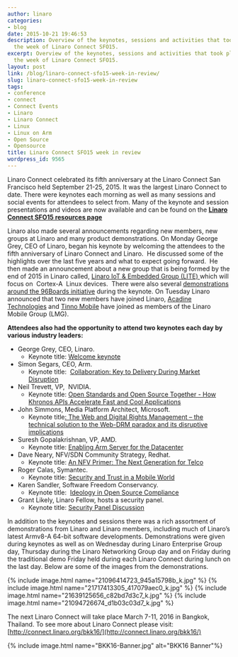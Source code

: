 ```yaml
---
author: linaro
categories:
- blog
date: 2015-10-21 19:46:53
description: Overview of the keynotes, sessions and activities that took place during
  the week of Linaro Connect SFO15.
excerpt: Overview of the keynotes, sessions and activities that took place during
  the week of Linaro Connect SFO15.
layout: post
link: /blog/linaro-connect-sfo15-week-in-review/
slug: linaro-connect-sfo15-week-in-review
tags:
- conference
- connect
- Connect Events
- Linaro
- Linaro Connect
- Linux
- Linux on Arm
- Open Source
- Opensource
title: Linaro Connect SFO15 week in review
wordpress_id: 9565
---
```


Linaro Connect celebrated its fifth anniversary at the Linaro Connect San Francisco held September 21-25, 2015. It was the largest Linaro Connect to date. There were keynotes each morning as well as many sessions and social events for attendees to select from. Many of the keynote and session presentations and videos are now available and can be found on the **[Linaro Connect SFO15 resources page](http://connect.linaro.org/sfo15/)**

Linaro also made several announcements regarding new members, new groups at Linaro and many product demonstrations. On Monday George Grey, CEO of Linaro, began his keynote by welcoming the attendees to the fifth anniversary of Linaro Connect and Linaro.  He discussed some of the highlights over the last five years and what to expect going forward.  He then made an announcement about a new group that is being formed by the end of 2015 in Linaro called, [Linaro IoT & Embedded Group (LITE) ](https://youtu.be/5viiqYeOATI?t=24m14s)which will focus on  Cortex-A  Linux devices.   There were also several [demonstrations around the 96Boards initiative](https://youtu.be/5viiqYeOATI?t=33m25s) during the keynote.  On Tuesday Linaro announced that two new members have joined Linaro, [Acadine Technologies](https://youtu.be/S3YMBLOTXSI?t=3m6s) and [Tinno Mobile](https://youtu.be/5viiqYeOATI?t=1h29m16s) have joined as members of the Linaro Mobile Group (LMG).

**Attendees also had the opportunity to attend two keynotes each day by various industry leaders:**

  * George Grey, CEO, Linaro.
    * Keynote title: [Welcome keynote](https://www.youtube.com/watch?v=5viiqYeOATI&feature=youtu.be&t=50m55s)
  * Simon Segars, CEO, Arm.
    * Keynote title:  [Collaboration: Key to Delivery During Market Disruption](https://www.youtube.com/watch?v=5viiqYeOATI&feature=youtu.be&t=50m55s)
  * Neil Trevett, VP,  NVIDIA.
    * Keynote title: [Open Standards and Open Source Together - How Khronos APIs Accelerate Fast and Cool Applications](https://www.youtube.com/watch?v=S3YMBLOTXSI)
  * John Simmons, Media Platform Architect, Microsoft.
    * Keynote title[: The Web and Digital Rights Management – the technical solution to the Web-DRM paradox and its disruptive implications](https://www.youtube.com/watch?v=14YnkW6ZsI0)
  * Suresh Gopalakrishnan, VP, AMD.
    * Keynote title: [Enabling Arm Server for the Datacenter](https://youtu.be/apMkjg8tubw?t=8m7s)
  * Dave Neary, NFV/SDN Community Strategy, Redhat.
    * Keynote title: [An NFV Primer: The Next Generation for Telco](https://www.youtube.com/watch?v=9RPsaPr4mzg&feature=youtu.be&t=10m2s)
  * Roger Calas, Symantec.
    * Keynote title: [Security and Trust in a Mobile World](https://www.youtube.com/watch?v=HPooPahP5Co)
  * Karen Sandler, Software Freedom Conservancy.
    * Keynote title:  [Ideology in Open Source Compliance](https://www.youtube.com/watch?v=-GOCsXT8jas)
  * Grant Likely, Linaro Fellow, hosts a security panel.
    * Keynote title: [Security Panel Discussion](https://www.youtube.com/watch?v=KTeT6yC915Y)

In addition to the keynotes and sessions there was a rich assortment of demonstrations from Linaro and Linaro members, including much of Linaro’s latest Armv8-A 64-bit software developments. Demonstrations were given during keynotes as well as on Wednesday during Linaro Enterprise Group day, Thursday during the Linaro Networking Group day and on Friday during the traditional demo Friday held during each Linaro Connect during lunch on the last day. Below are some of the images from the demonstrations.

{% include image.html name="21096414723_945a15798b_k.jpg" %}
{% include image.html name="21717413305_417079aec0_k.jpg" %}
{% include image.html name="21639125656_c82bd7d3c7_k.jpg" %}
{% include image.html name="21094726674_d1b03c03d7_k.jpg" %}

The next Linaro Connect will take place March 7-11, 2016 in Bangkok, Thailand. To see more about Linaro Connect please visit: [http://connect.linaro.org/bkk16/](http://connect.linaro.org/bkk16/)

{% include image.html name="BKK16-Banner.jpg" alt="BKK16 Banner"%}